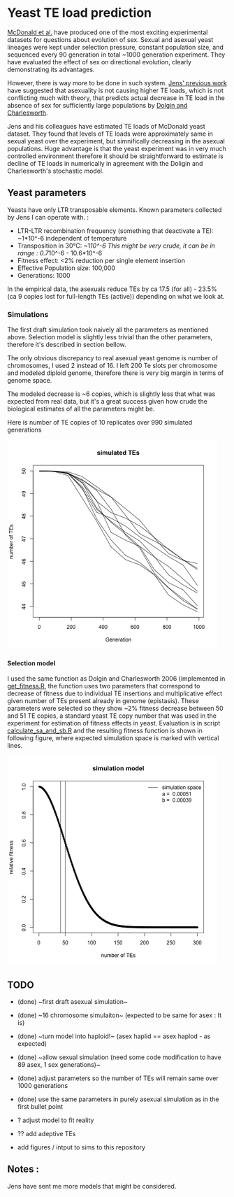 # Yeast TE load prediction

[McDonald et al.](www.nature.com/doifinder/10.1038/nature17143) have produced one of the most exciting experimental datasets for questions about evolution of sex. Sexual and asexual yeast lineages were kept under selection pressure, constant population size, and sequenced every 90 generation in total ~1000 generation experiment. They have evaluated the effect of sex on directional evolution, clearly demonstrating its advantages.

However, there is way more to be done in such system. [Jens' previous work](https://doi.org/10.1093/molbev/msv261) have suggested that asexuality is not causing higher TE loads, which is not conflicting much with theory, that predicts actual decrease in TE load in the absence of sex for sufficiently large populations by [Dolgin and Charlesworth](https://dx.doi.org/10.1534%2Fgenetics.106.060434).

Jens and his colleagues have estimated TE loads of McDonald yeast dataset. They found that levels of TE loads were approximately same in sexual yeast over the experiment, but simnifically decreasing in the asexual populations. Huge advantage is that the yeast experiment was in very much controlled environment therefore it should be straightforward to estimate is decline of TE loads in numerically in agreement with the Doligin and Charlesworth's stochastic model.

## Yeast parameters

Yeasts have only LTR transposable elements. Known parameters collected by Jens I can operate with. :

- LTR-LTR recombination frequency (something that deactivate a TE): ~1*10^-6 independent of temperature
- Transposition in 30°C: ~1*10^-6 This might be very crude, it can be in range : 0.7*10^-6 - 10.6*10^-6
- Fitness effect: <2% reduction per single element insertion
- Effective Population size: 100,000
- Generations: 1000

In the empirical data, the asexuals reduce TEs by ca 17.5 (for all) - 23.5% (ca 9 copies lost for full-length TEs (active)) depending on what we look at.

### Simulations

The first draft simulation took naively all the parameters as mentioned above. Selection model is slightly less trivial than the other parameters, therefore it's described in section bellow.

The only obvious discrepancy to real asexual yeast genome is number of chromosomes, I used 2 instead of 16. I left 200 Te slots per chromosome and modeled diploid genome, therefore there is very big margin in terms of genome space.

The modeled decrease is ~6 copies, which is slightly less that what was expected from real data, but it's a great success given how crude the biological estimates of all the parameters might be.

Here is number of TE copies of 10 replicates over 990 simulated generations

![sim_1](figures/sim_2ch_literature_pars.png)

#### Selection model

I used the same function as Dolgin and Charlesworth 2006 (implemented in [get_fitness.R](scripts/get_fitness.R), the function uses two parameters that correspond to decrease of fitness due to individual TE insertions and multiplicative effect given number of TEs present already in genome (epistasis). These parameters were selected so they show ~2% fitness decrease between 50 and 51 TE copies, a standard yeast TE copy number that was used in the experiment for estimation of fitness effects in yeast. Evaluation is in script [calculate_sa_and_sb.R](scripts/calculate_sa_and_sb.R) and the resulting fitness function is shown in following figure, where expected simulation space is marked with vertical lines.

![fitness_function](figures/default_fitness_function.png)

## TODO

- (done) ~first draft asexual simulation~
- (done) ~16 chromosome simulaiton~ (expected to be same for asex : It is)
- (done) ~turn model into haploid!~ (asex haplid == asex haplod - as expected)
- (done) ~allow sexual simulation (need some code modification to have 89 asex, 1 sex  generations)~
- (done) adjust parameters so the number of TEs will remain same over 1000 generations
- (done) use the same parameters in purely asexual simulation as in the first bullet point

- ? adjust model to fit reality
- ?? add adeptive TEs
- add figures / intput to sims to this repository

## Notes :

Jens have sent me more models that might be considered.
